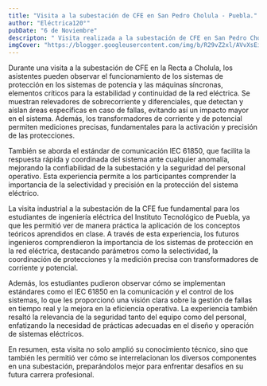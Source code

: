 ```yaml
---
title: "Visita a la subestación de CFE en San Pedro Cholula - Puebla."
author: "Eléctrica120°"
pubDate: "6 de Noviembre"
descripton: " Visita realizada a la subestación de CFE en San Pedro Cholula- Puebla. "
imgCover: "https://blogger.googleusercontent.com/img/b/R29vZ2xl/AVvXsEiQ5PPYn15_Mged4AU731M1dOofskSV3ob7T3JHjF0iYJEa28YiCKic7sG4sTkHGAMaiL-J2-vgVr9XqCVw6zLnnHcRmq2mlrvwDJj3CpYEahih0c3rm3km3QctRckgPbz5bizlbpAROrOjWo3KjBrN1CL3gHVzCMyr7WHtFcdcPpzw0fxX-J7hQ5t5xVFQ/s1600/WhatsApp%20Image%202024-10-22%20at%208.11.20%20AM.jpeg"
---
```

Durante una visita a la subestación de CFE en la Recta a Cholula, los asistentes pueden observar el funcionamiento de los sistemas de protección en los sistemas de potencia y las máquinas síncronas, elementos críticos para la estabilidad y continuidad de la red eléctrica. Se muestran relevadores de sobrecorriente y diferenciales, que detectan y aíslan áreas específicas en caso de fallas, evitando así un impacto mayor en el sistema. Además, los transformadores de corriente y de potencial permiten mediciones precisas, fundamentales para la activación y precisión de las protecciones.

También se aborda el estándar de comunicación IEC 61850, que facilita la respuesta rápida y coordinada del sistema ante cualquier anomalía, mejorando la confiabilidad de la subestación y la seguridad del personal operativo. Esta experiencia permite a los participantes comprender la importancia de la selectividad y precisión en la protección del sistema eléctrico.

La visita industrial a la subestación de la CFE fue fundamental para los estudiantes de ingeniería eléctrica del Instituto Tecnológico de Puebla, ya que les permitió ver de manera práctica la aplicación de los conceptos teóricos aprendidos en clase. A través de esta experiencia, los futuros ingenieros comprendieron la importancia de los sistemas de protección en la red eléctrica, destacando parámetros como la selectividad, la coordinación de protecciones y la medición precisa con transformadores de corriente y potencial.

Además, los estudiantes pudieron observar cómo se implementan estándares como el IEC 61850 en la comunicación y el control de los sistemas, lo que les proporcionó una visión clara sobre la gestión de fallas en tiempo real y la mejora en la eficiencia operativa. La experiencia también resaltó la relevancia de la seguridad tanto del equipo como del personal, enfatizando la necesidad de prácticas adecuadas en el diseño y operación de sistemas eléctricos.

En resumen, esta visita no solo amplió su conocimiento técnico, sino que también les permitió ver cómo se interrelacionan los diversos componentes en una subestación, preparándolos mejor para enfrentar desafíos en su futura carrera profesional.


